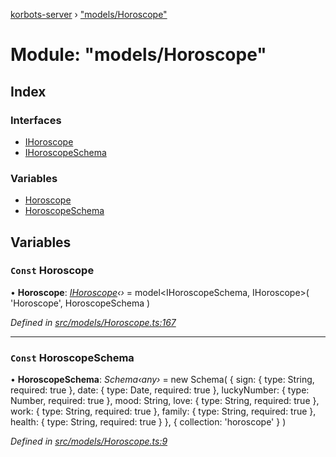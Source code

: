 [korbots-server](../README.md) › ["models/Horoscope"](_models_horoscope_.md)

# Module: "models/Horoscope"

## Index

### Interfaces

* [IHoroscope](../interfaces/_models_horoscope_.ihoroscope.md)
* [IHoroscopeSchema](../interfaces/_models_horoscope_.ihoroscopeschema.md)

### Variables

* [Horoscope](_models_horoscope_.md#const-horoscope)
* [HoroscopeSchema](_models_horoscope_.md#const-horoscopeschema)

## Variables

### `Const` Horoscope

• **Horoscope**: *[IHoroscope](../interfaces/_models_horoscope_.ihoroscope.md)‹›* = model<IHoroscopeSchema, IHoroscope>(
    'Horoscope',
    HoroscopeSchema
)

*Defined in [src/models/Horoscope.ts:167](https://github.com/Xisabla/Korbots/blob/7fbbf5f/server/src/models/Horoscope.ts#L167)*

___

### `Const` HoroscopeSchema

• **HoroscopeSchema**: *Schema‹any›* = new Schema(
    {
        sign: { type: String, required: true },
        date: { type: Date, required: true },
        luckyNumber: { type: Number, required: true },
        mood: String,
        love: { type: String, required: true },
        work: { type: String, required: true },
        family: { type: String, required: true },
        health: { type: String, required: true }
    },
    { collection: 'horoscope' }
)

*Defined in [src/models/Horoscope.ts:9](https://github.com/Xisabla/Korbots/blob/7fbbf5f/server/src/models/Horoscope.ts#L9)*
